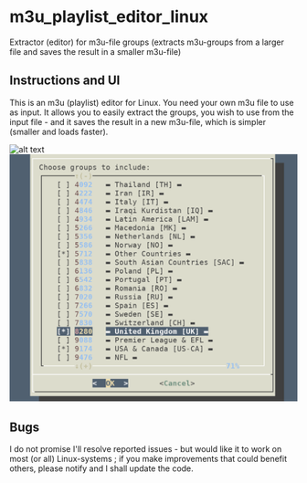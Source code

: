# m3u_playlist_editor_linux
Extractor (editor) for m3u-file groups (extracts 
m3u-groups from a larger file and saves the 
result in a smaller m3u-file)

## Instructions and UI
This is an m3u (playlist) editor for Linux.
You need your own m3u file to use as input.
It allows you to easily extract the groups,
you wish to use from the input file - and it
saves the result in a new m3u-file, which
is simpler (smaller and loads faster).

![alt text](http:group_selection.png)
![alt text](group_selection.png?raw=true "Example UI")

## Bugs
I do not promise I'll resolve reported
issues - but would like it to work on most
(or all) Linux-systems ; if you make
improvements that could benefit others,
please notify and I shall update the code.
